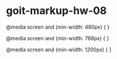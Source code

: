 # goit-markup-hw-08

@media screen and (min-width: 480px) { }

@media screen and (min-width: 768px) { }

@media screen and (min-width: 1200px) { }
